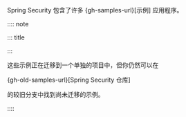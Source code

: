Spring Security 包含了许多 {gh-samples-url}\[示例\] 应用程序。

:::: note
::: title
:::

这些示例正在迁移到一个单独的项目中，但你仍然可以在
{gh-old-samples-url}\[Spring Security 仓库\]
的较旧分支中找到尚未迁移的示例。
::::
